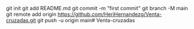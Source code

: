 git init
git add README.md
git commit -m "first commit"
git branch -M main
git remote add origin https://github.com/HeriHernandezg/Venta-cruzadas.git
git push -u origin main# Venta-cruzadas
